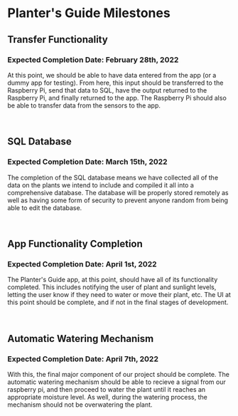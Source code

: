 # Planter's Guide Milestones

## Transfer Functionality
### Expected Completion Date: February 28th, 2022

At this point, we should be able to have data entered from the app (or a dummy app for testing). From here, this input should be transferred to the Raspberry Pi, send that data to SQL, have the output returned to the Raspberry Pi, and finally returned to the app. The Raspberry Pi should also be able to transfer data from the sensors to the app.

<br>

## SQL Database
### Expected Completion Date: March 15th, 2022

The completion of the SQL database means we have collected all of the data on the plants we intend to include and compiled it all into a comprehensive database. The database will be properly stored remotely as well as having some form of security to prevent anyone random from being able to edit the database.

<br>

## App Functionality Completion
### Expected Completion Date: April 1st, 2022

The Planter's Guide app, at this point, should have all of its functionality completed. This includes notifying the user of plant and sunlight levels, letting the user know if they need to water or move their plant, etc. The UI at this point should be complete, and if not in the final stages of development.

<br>

## Automatic Watering Mechanism
### Expected Completion Date: April 7th, 2022

With this, the final major component of our project should be complete. The automatic watering mechanism should be able to recieve a signal from our raspberry pi, and then proceed to water the plant until it reaches an appropriate moisture level. As well, during the watering process, the mechanism should not be overwatering the plant.

